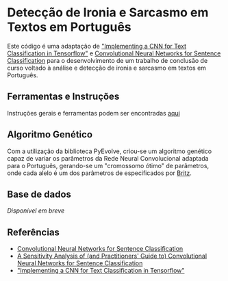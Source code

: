 # Detecção de Ironia e Sarcasmo em Textos em Português

Este código é uma adaptação de ["Implementing a CNN for Text Classification in Tensorflow"](http://www.wildml.com/2015/12/implementing-a-cnn-for-text-classification-in-tensorflow/) e [Convolutional Neural Networks for Sentence Classification](http://arxiv.org/abs/1408.5882) para o desenvolvimento de um trabalho de conclusão de curso voltado à análise e detecção de ironia e sarcasmo em textos em Português.


## Ferramentas e Instruções

Instruções gerais e ferramentas podem ser encontradas [aqui](http://www.wildml.com/2015/12/implementing-a-cnn-for-text-classification-in-tensorflow/) 

## Algoritmo Genético

Com a utilização da biblioteca PyEvolve, criou-se um algoritmo genético capaz de variar os parâmetros da Rede Neural Convolucional adaptada para o Português, gerando-se um "cromossomo ótimo" de parâmetros, onde cada alelo é um dos parâmetros de especificados por [Britz](http://www.wildml.com/2015/12/implementing-a-cnn-for-text-classification-in-tensorflow/).


## Base de dados
*Disponível em breve*

## Referências

- [Convolutional Neural Networks for Sentence Classification](http://arxiv.org/abs/1408.5882)
- [A Sensitivity Analysis of (and Practitioners' Guide to) Convolutional Neural Networks for Sentence Classification](http://arxiv.org/abs/1510.03820)
- ["Implementing a CNN for Text Classification in Tensorflow"](http://www.wildml.com/2015/12/implementing-a-cnn-for-text-classification-in-tensorflow/)

